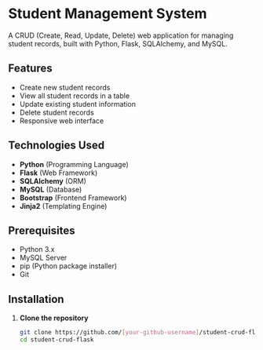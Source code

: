 # Student Management System

A CRUD (Create, Read, Update, Delete) web application for managing student records, built with Python, Flask, SQLAlchemy, and MySQL.

## Features

- Create new student records
- View all student records in a table
- Update existing student information
- Delete student records
- Responsive web interface

## Technologies Used

- **Python** (Programming Language)
- **Flask** (Web Framework)
- **SQLAlchemy** (ORM)
- **MySQL** (Database)
- **Bootstrap** (Frontend Framework)
- **Jinja2** (Templating Engine)

## Prerequisites

- Python 3.x
- MySQL Server
- pip (Python package installer)
- Git

## Installation

1. **Clone the repository**
   ```bash
   git clone https://github.com/[your-github-username]/student-crud-flask.git
   cd student-crud-flask
